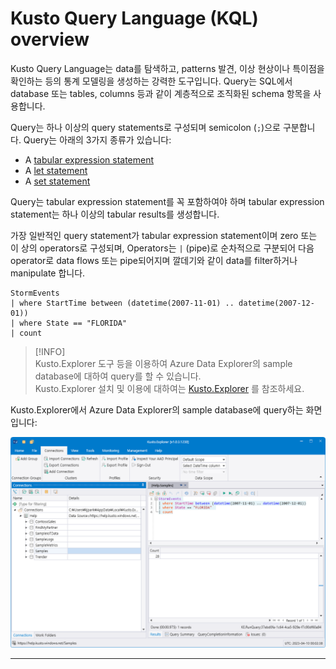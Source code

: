 
# Kusto Query Language (KQL) overview

Kusto Query Language는 data를 탐색하고, patterns 발견, 이상 현상이나 특이점을 확인하는 등의 통계 모델링을 생성하는 강력한 도구입니다. Query는 SQL에서 database 또는 tables, columns 등과 같이 계층적으로 조직화된 schema 항목을 사용합니다.

Query는 하나 이상의 query statements로 구성되며 semicolon (`;`)으로 구분합니다.  Query는 아래의 3가지 종류가 있습니다:

- A [tabular expression statement](https://learn.microsoft.com/en-us/azure/data-explorer/kusto/query/tabularexpressionstatements)
- A [let statement](https://learn.microsoft.com/en-us/azure/data-explorer/kusto/query/letstatement)
- A [set statement](https://learn.microsoft.com/en-us/azure/data-explorer/kusto/query/setstatement)

Query는 tabular expression statement를 꼭 포함하여야 하며 tabular expression statement는 하나 이상의 tabular results를 생성합니다.

가장 일반적인 query statement가 tabular expression statement이며 zero 또는 이 상의 operators로 구성되며, Operators는 `|` (pipe)로 순차적으로 구분되어 다음 operator로 data flows 또는 pipe되어지며 깔데기와 같이 data를 filter하거나 manipulate 합니다.

```kusto
StormEvents 
| where StartTime between (datetime(2007-11-01) .. datetime(2007-12-01))
| where State == "FLORIDA"  
| count
```

> [!INFO]  
> Kusto.Explorer 도구 등을 이용하여 Azure Data Explorer의 sample database에 대하여 query를 할 수 있습니다.  
> Kusto.Explorer 설치 및 이용에 대하여는 [Kusto.Explorer](https://learn.microsoft.com/en-us/azure/data-explorer/kusto/tools/kusto-explorer) 를 참조하세요.

Kusto.Explorer에서 Azure Data Explorer의 sample database에 query하는 화면입니다:

![Kusto.Explorer run](./media/kusto.explorer-run.png)



---

